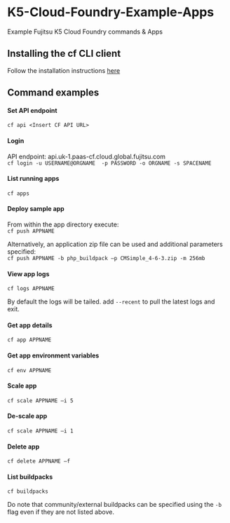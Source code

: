 # K5-Cloud-Foundry-Example-Apps
Example Fujitsu K5 Cloud Foundry commands & Apps

## Installing the cf CLI client
Follow the installation instructions [here](https://github.com/cloudfoundry/cli#installers-and-compressed-binaries)

## Command examples
#### Set API endpoint
```cf api <Insert CF API URL>```
#### Login
API endpoint: api.uk-1.paas-cf.cloud.global.fujitsu.com  
```cf login -u USERNAME@ORGNAME  -p PASSWORD -o ORGNAME -s SPACENAME```

#### List running apps
```cf apps```
#### Deploy sample app
From within the app directory execute:  
```cf push APPNAME```  

Alternatively, an application zip file can be used and additional parameters specified:  
```cf push APPNAME -b php_buildpack –p CMSimple_4-6-3.zip -m 256mb```
#### View app logs
```cf logs APPNAME```

By default the logs will be tailed. add ```--recent``` to pull the latest logs and exit.
#### Get app details
```cf app APPNAME```
#### Get app environment variables
```cf env APPNAME```
#### Scale app
```cf scale APPNAME –i 5```
#### De-scale app
```cf scale APPNAME –i 1```
#### Delete app
```cf delete APPNAME –f```
#### List buildpacks
```cf buildpacks```

Do note that community/external buildpacks can be specified using the ```-b``` flag even if they are not listed above.
